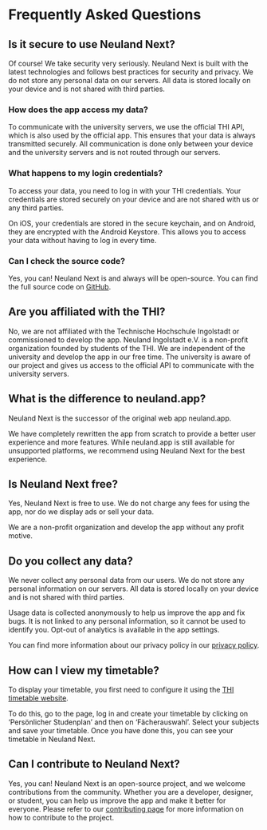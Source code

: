 # Frequently Asked Questions

## Is it secure to use Neuland Next?

Of course! We take security very seriously.
Neuland Next is built with the latest technologies and follows best practices for security and privacy.
We do not store any personal data on our servers. All data is stored locally on your device and is not shared with third parties.

### How does the app access my data?

To communicate with the university servers, we use the official THI API, which is also used by the official app.
This ensures that your data is always transmitted securely.
All communication is done only between your device and the university servers and is not routed through our servers.

### What happens to my login credentials?

To access your data, you need to log in with your THI credentials.
Your credentials are stored securely on your device and are not shared with us or any third parties.

On iOS, your credentials are stored in the secure keychain, and on Android, they are encrypted with the Android Keystore.
This allows you to access your data without having to log in every time.

### Can I check the source code?

Yes, you can! Neuland Next is and always will be open-source. You can find the full source code on [GitHub](https://https://github.com/neuland-ingolstadt/neuland.app-native).

## Are you affiliated with the THI?

No, we are not affiliated with the Technische Hochschule Ingolstadt or commissioned to develop the app.
Neuland Ingolstadt e.V. is a non-profit organization founded by students of the THI. We are independent of the university and develop the app in our free time.
The university is aware of our project and gives us access to the official API to communicate with the university servers.

## What is the difference to neuland.app?

Neuland Next is the successor of the original web app neuland.app.

We have completely rewritten the app from scratch to provide a better user experience and more features.
While neuland.app is still available for unsupported platforms, we recommend using Neuland Next for the best experience.

## Is Neuland Next free?

Yes, Neuland Next is free to use. We do not charge any fees for using the app, nor do we display ads or sell your data.

We are a non-profit organization and develop the app without any profit motive.

## Do you collect any data?

We never collect any personal data from our users. We do not store any personal information on our servers. All data is stored locally on your device and is not shared with third parties.

Usage data is collected anonymously to help us improve the app and fix bugs.
It is not linked to any personal information, so it cannot be used to identify you.
Opt-out of analytics is available in the app settings.

You can find more information about our privacy policy in our [privacy policy](/en/legal/privacy.md).

## How can I view my timetable?

To display your timetable, you first need to configure it using the [THI timetable website](https://hiplan.thi.de).

To do this, go to the page, log in and create your timetable by clicking on ‘Persönlicher Studenplan’ and then on ‘Fächerauswahl’. Select your subjects and save your timetable. Once you have done this, you can see your timetable in Neuland Next.

## Can I contribute to Neuland Next?

Yes, you can! Neuland Next is an open-source project, and we welcome contributions from the community. Whether you are a developer, designer, or student, you can help us improve the app and make it better for everyone.
Please refer to our [contributing page](/en/app/contribute) for more information on how to contribute to the project.
